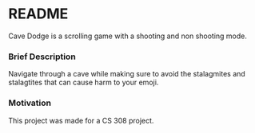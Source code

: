 # README

Cave Dodge is a scrolling game with a shooting and non shooting mode.

### Brief Description
Navigate through a cave while making sure to avoid the stalagmites and stalagtites that can cause harm to your emoji.
### Motivation
This project was made for a CS 308 project.
